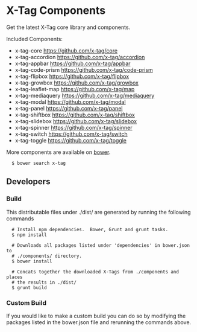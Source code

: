 # X-Tag Components

Get the latest X-Tag core library and components.

Included Components:

* x-tag-core https://github.com/x-tag/core
* x-tag-accordion https://github.com/x-tag/accordion
* x-tag-appbar https://github.com/x-tag/appbar
* x-tag-code-prism https://github.com/x-tag/code-prism
* x-tag-flipbox https://github.com/x-tag/flipbox
* x-tag-growbox https://github.com/x-tag/growbox
* x-tag-leaflet-map https://github.com/x-tag/map
* x-tag-mediaquery https://github.com/x-tag/mediaquery
* x-tag-modal https://github.com/x-tag/modal
* x-tag-panel https://github.com/x-tag/panel
* x-tag-shiftbox https://github.com/x-tag/shiftbox
* x-tag-slidebox https://github.com/x-tag/slidebox
* x-tag-spinner https://github.com/x-tag/spinner
* x-tag-switch https://github.com/x-tag/switch
* x-tag-toggle https://github.com/x-tag/toggle

More components are available on [bower](https://github.com/bower/bower).

```
  $ bower search x-tag
```

## Developers

### Build

This distributable files under ./dist/  are generated by running the following commands

```
  # Install npm dependencies.  Bower, Grunt and grunt tasks.
  $ npm install

  # Downloads all packages listed under 'dependencies' in bower.json to
  # ./components/ directory.
  $ bower install

  # Concats together the downloaded X-Tags from ./components and places
  # the results in ./dist/
  $ grunt build

```

### Custom Build

If you would like to make a custom build you can do so by modifying the packages listed in the bower.json file and rerunning the commands above.